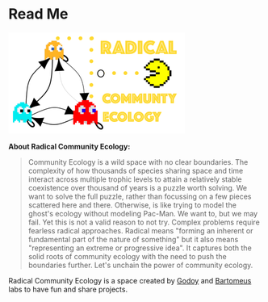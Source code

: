 # Read Me

<img src="RadicalCommEcol.png" alt="Radical" width="350" height="201">

**About Radical Community Ecology:**    

> Community Ecology is a wild space with no clear boundaries. The complexity of how thousands of species sharing space and time interact across multiple trophic levels to attain a relatively stable coexistence over thousand of years is a puzzle worth solving. We want to solve the full puzzle, rather than focussing on a few pieces scattered here and there. Otherwise, is like trying to model the ghost's ecology without modeling Pac-Man. We want to, but we may fail. Yet this is not a valid reason to not try. Complex problems require fearless radical approaches. Radical means "forming an inherent or fundamental part of the nature of something" but it also means "representing an extreme or progressive idea". It captures both the solid roots of community ecology with the need to push the boundaries further. Let's unchain the power of community ecology.

Radical Community Ecology is a space created by [Godoy](https://www.oscargodoy.com/) and [Bartomeus](https://bartomeuslab.com/) labs to have fun and share projects.
